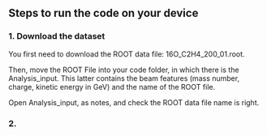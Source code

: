 **Steps to run the code on your device**
--------------------------------------
### 1. Download the dataset
You first need to download the ROOT data file: 16O_C2H4_200_01.root.

Then, move the ROOT File into your code folder, in which there is the Analysis_input. This latter contains the beam features (mass number, charge, kinetic energy in GeV) and 
the name of the ROOT file. 

Open Analysis_input, as notes, and check the ROOT data file name is right.

### 2. 

